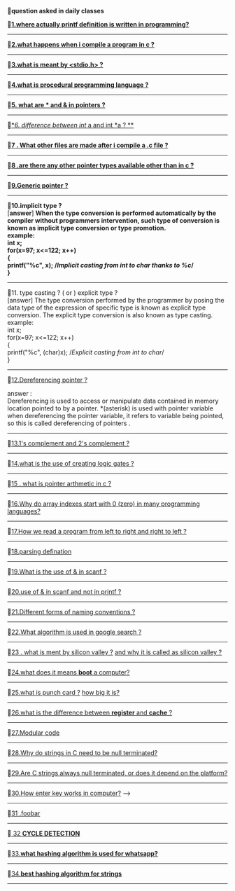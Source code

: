 **🎇question asked in daily classes**    

💬[**1.where actually printf definition is written in programming?** ](https://www.quora.com/Where-is-the-function-printf-defined-The-header-file-stdio-h-just-contains-the-declaration)                                                   

--------------------------------------------------------------------------------------------------------------------------------------------------               
💬[**2.what happens when i compile a program in c ?**](https://www.hackerearth.com/practice/notes/what-happens-when-a-c-program-runs/) 
            
 --------------------------------------------------------------------------------------------------------------------------------------------------
💬[**3.what is meant by <stdio.h> ?**](https://www.hackerearth.com/practice/notes/why-a-header-file-such-as-includestdioh-is-used/)  

--------------------------------------------------------------------------------------------------------------------------------------------------
💬[**4.what is procedural programming language ?**](https://hackr.io/blog/procedural-programming)               

---------------------------------------------------------------------------------------------------------------------------------------                                                          
💬[**5. what are * and & in pointers ?**](https://www.tutorialspoint.com/cprogramming/c_pointers.htm)    

--------------------------------------------------------------------------------------------------------------------------------------------------
💬[**6. difference between int* a   and  int *a  ? **](https://www.quora.com/In-simple-terms-what-is-the-difference-between-int*-and-int-*)             
     
-----------------------------------------------------------------------------------------------------------------------------------------
💬[**7 . What other files are made after i compile a .c file ?** ](https://stackoverflow.com/questions/18933410/how-many-files-are-created-when-a-c-program-is-executed)           
   
------------------------------------------------------------------------------------------------------------------------------------------                                                     
💬[**8 .are there any other pointer types available other than in c  ?**](https://www.quora.com/Apart-from-C-and-C++-in-what-other-languages-are-pointers-used)           
 
--------------------------------------------------------------------------------------------------------------------------------------------------
💬[**9.Generic pointer ?**](http://www.faqs.org/docs/learnc/x658.html)   
 
 ----------------------------------------------------------------------------------------------------------------------------------------------------------   
 💬**10.implicit type ?**  
 [**answer**]   **When the type conversion is performed automatically by the compiler without programmers intervention, such type of conversion is known as implicit type conversion or type promotion.    
 example:   
 int x;  
for(x=97; x<=122; x++)   
{   
    printf("%c", x);   /*Implicit casting from int to char thanks to %c*/    
}**   

--------------------------------------------------------------------------------------------------------------------------------------------------
 💬11. type casting ? ( or ) explicit type ?    
[answer]  The type conversion performed by the programmer by posing the data type of the expression of specific type is known as explicit type conversion. The explicit type conversion is also known as type casting.     
example:     
int x;                 
for(x=97; x<=122; x++)                   
{                  
    printf("%c", (char)x);   /*Explicit casting from int to char*/                    
}                         

-------------------------------------------------------------------------------------------------------------------------------                                                           
 💬[12.Dereferencing pointer ?](https://icarus.cs.weber.edu/~dab/cs1410/textbook/4.Pointers/dereference.html)  
   
answer :  
Dereferencing is used to access or manipulate data contained in memory location pointed to by a pointer. *(asterisk) is used with pointer variable when dereferencing the pointer variable, it refers to variable being pointed, so this is called dereferencing of pointers .   


---------------------------------------------------------------------------------------------------------------------------------            
💬[13.1's complement and 2's complement ?](https://www.allaboutelectronics.org/1s-complement-and-2s-complement-of-binary-numbers-signed-binary-numbeer-representation/)  
 
--------------------------------------------------------------------------------------------------------------------------------------------------
💬[14.what is the use of creating logic gates ?](https://www.khanacademy.org/computing/computers-and-internet/xcae6f4a7ff015e7d:computers/xcae6f4a7ff015e7d:logic-gates-and-circuits/a/logic-gates#:~:text=Computers%20need%20a%20way%20to,result%20based%20on%20their%20state.)     

--------------------------------------------------------------------------------------------------------------------------------
💬[15 . what is pointer arthmetic in c ?](https://www.tutorialspoint.com/cprogramming/c_pointer_arithmetic.htm)     
   
-------------------------------------------------------------------------------------------------------------------------------
💬[16.Why do array indexes start with 0 (zero) in many programming languages?](https://www.quora.com/Why-do-array-indexes-start-with-0-zero-in-many-programming-languages)     
       
--------------------------------------------------------------------------------------------------------------------------------                
💬[17.How we read a program from left to right and right to left ?](https://www.geeksforgeeks.org/operator-precedence-and-associativity-in-c/)     

--------------------------------------------------------------------------------------------------------------------------------------------------

💬[18.parsing defination](https://www.geeksforgeeks.org/types-of-parsers-in-compiler-design/#:~:text=Parser%20is%20that%20phase%20of,also%20known%20as%20Syntax%20Analyzer.) 

--------------------------------------------------------------------------------------------------------------------------------------------------
💬[19.What is the use of & in scanf  ?](http://people.scs.carleton.ca/~mjhinek/W13/COMP2401/notes/scanf_printf.pdf)      

--------------------------------------------------------------------------------------------------------------------------------------------------
💬[20.use of & in scanf and not in printf ?](https://www.geeksforgeeks.org/use-scanf-not-printf/)       

------------------------------------------------------------------------------------------------------------------------------------------------------------------------   
💬[21.Different forms of naming conventions ?](https://press.rebus.community/programmingfundamentals/chapter/identifier-names/)         

--------------------------------------------------------------------------------------------------------------------------------------------------
💬[22.What algorithm is used in google search ?](https://searchengineland.com/8-major-google-algorithm-updates-explained-282627)    

-----------------------------------------------------------------------------------------------------------------------------------------------------------------------------        
💬[23 . what is ment by silicon valley ?](https://en.wikipedia.org/wiki/Silicon_Valley) [and why it is called as silicon valley ?](  https://www.businessinsider.in/tech/heres-the-story-behind-how-silicon-valley-got-its-name/articleshow/62000682.cms)    

--------------------------------------------------------------------------------------------------------------------------------------------------
💬[24.what does it means **boot** a computer?](https://www.lifewire.com/what-does-booting-mean-2625799)       

--------------------------------------------------------------------------------------------------------------------------------------------------
💬[25.what is punch card ?](https://www.computerhope.com/jargon/p/punccard.htm)  [how big it is?](https://en.wikipedia.org/wiki/Punched_card#:~:text=Card%20size%20is%2073,from%20square%20to%20round%20corners.)      

--------------------------------------------------------------------------------------------------------------------------------------------------
💬[26.what is the difference between **register**   and **cache** ?](https://anydifferencebetween.com/difference-between-cache-and-register/)    

-------------------------------------------------------------------------------------------------------------------------------------------------------------------------      

💬[27.Modular code](http://singlepageappbook.com/maintainability1.html)                        

--------------------------------------------------------------------------------------------------------------------------------------------------
💬[28.Why do strings in C need to be null terminated?](https://stackoverflow.com/questions/2221304/why-do-strings-in-c-need-to-be-null-terminated)                            

--------------------------------------------------------------------------------------------------------------------------------------------------
💬[29.Are C strings always null terminated, or does it depend on the platform?](https://softwareengineering.stackexchange.com/questions/344603/are-c-strings-always-null-terminated-or-does-it-depend-on-the-platform)                                                    

-----------------------------------------------------------------------------------------------------------------------------------------------------------------------           
💬[30.How enter key works in computer?](https://en.wikipedia.org/wiki/Enter_key)                       -->

--------------------------------------------------------------------------------------------------------------------------------------------------
💬[31 .foobar ](https://www.freecodecamp.org/news/the-foobar-challenge-googles-hidden-test-for-developers-ed8027c1184/)                

--------------------------------------------------------------------------------------------------------------------------------------------------

💬[ 32 **CYCLE DETECTION**](https://en.wikipedia.org/wiki/Cycle_detection)   

--------------------------------------------------------------------------------------------------------------------------------------------------

💬[33.**what hashing algorithm is used for whatsapp?**](https://security.stackexchange.com/questions/120238/which-cryptography-algorithm-is-used-in-whatsapp-end-to-end-security) 

-------------------------------------------------------------------------------------------------------------------------------------------------- 
💬[34.**best hashing algorithm for strings**](http://www.cse.yorku.ca/~oz/hash.html)          

--------------------------------------------------------------------------------------------------------------------------------------------------   

